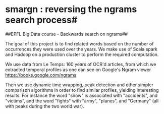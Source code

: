 # smargn : reversing the ngrams search process#

##EPFL Big Data course - Backwards search on ngrams##

The goal of this project is to find related words based on the number of occurrences they were used over the years. We make use of Scala spark and Hadoop on a production cluster to perform the required computation.

We use data from Le Temps: 160 years of OCR'd articles, from which we extracted temporal profiles as one can see on Google's Ngram viewer https://books.google.com/ngrams

Then we use dynamic time wrapping, peak detection and other simpler comparison algorithms in order to find similar profiles, yielding interesting results. For instance the word "snow" is associated with "accidents", and "victims", and the word "fights" with "army", "planes", and "Germany" (all with peaks during the two world war).